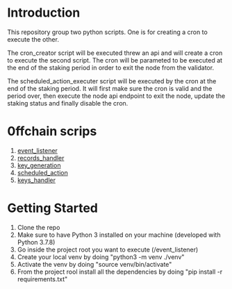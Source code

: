 # Introduction 
<p>This repository group two python scripts. One is for creating a cron to execute the other.</p>
<p>The cron_creator script will be executed threw an api and will create a cron to execute the second script. The cron will be parameted to be executed at the end of the staking period in order to exit the node from the validator.</p>
<p>The scheduled_action_executer script will be executed by the cron at the end of the staking period. It will first make sure the cron is valid and the period over, then execute the node api endpoint to exit the node, update the staking status and finally disable the cron.</p>

# 0ffchain scrips
1. [event_listener](https://github.com/SkyzoNams/event_listener)
2. [records_handler](https://github.com/SkyzoNams/records_handler)
3. [key_generation](https://github.com/SkyzoNams/key_generation)
4. [scheduled_action](https://github.com/SkyzoNams/scheduled_action)
5. [keys_handler](https://github.com/SkyzoNams/keys_handler)

# Getting Started
1.	Clone the repo
2.  Make sure to have Python 3 installed on your machine (developed with Python 3.7.8)
3.  Go inside the project root you want to execute (/event_listener)
4.  Create your local venv by doing "python3 -m venv ./venv"
5.  Activate the venv by doing "source venv/bin/activate"
6.	From the project rool install all the dependencies by doing "pip install -r requirements.txt"
